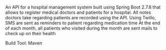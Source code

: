 An API for a hospital management system built using Spring Boot 2.7.8 that allows to register medical doctors and patients for a hospital.
All notes doctors take regarding patients are recorded using the API.
Using Twillo, SMS are sent as reminders to patient regarding medication time
At the end of each month, all patients who visited during the month are sent mails to check up on their health

Build Tool: Maven
